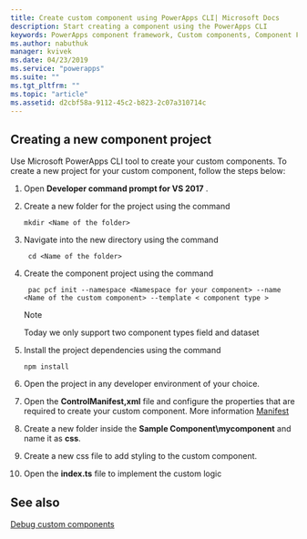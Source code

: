 ```yaml
---
title: Create custom component using PowerApps CLI| Microsoft Docs
description: Start creating a component using the PowerApps CLI
keywords: PowerApps component framework, Custom components, Component Framework
ms.author: nabuthuk
manager: kvivek
ms.date: 04/23/2019
ms.service: "powerapps"
ms.suite: ""
ms.tgt_pltfrm: ""
ms.topic: "article"
ms.assetid: d2cbf58a-9112-45c2-b823-2c07a310714c
---
```


## Creating a new component project

Use Microsoft PowerApps CLI tool to create your custom components. To create a new project for your custom component, follow the steps below:

1. Open **Developer command prompt for VS 2017** .
2. Create a new folder for the project using the command 
   ```CLI
   mkdir <Name of the folder>
   ```
3. Navigate into the new directory using the command 
   ```CLI
    cd <Name of the folder>
   ```
4. Create the component project using the command 
   ```CLI
    pac pcf init --namespace <Namespace for your component> --name <Name of the custom component> --template < component type >
   ```
    > [!NOTE]
    > Today we only support two component types field and dataset

5. Install the project dependencies using the command 
    ```CLI
    npm install
    ```
6. Open the project in any developer environment of your choice. 
7. Open the **ControlManifest,xml** file and configure the properties that are required to create your custom component. More information [Manifest](manifest-schema-reference/manifest.md)
8. Create a new folder inside the **Sample Component\mycomponent** and name it as **css**.
9. Create a new css file to add styling to the custom component. 
10. Open the **index.ts** file to implement the custom logic

## See also

[Debug custom components](debugging-custom-controls.md)


